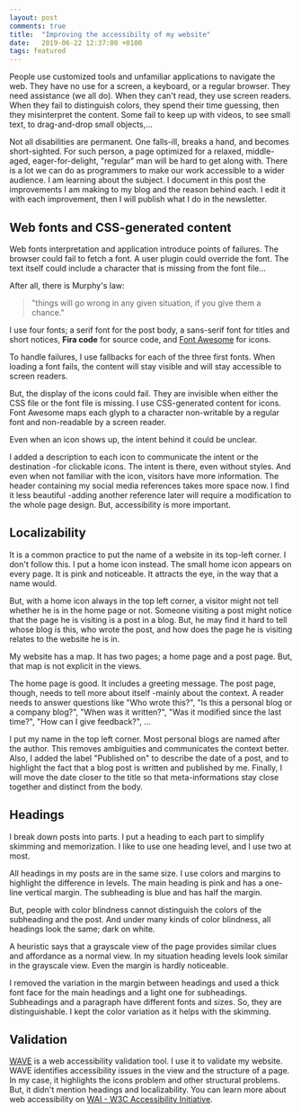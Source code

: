 ```yaml
---
layout: post
comments: true
title:  "Improving the accessibilty of my website"
date:   2019-06-22 12:37:00 +0100
tags: featured
---
```


People use customized tools and unfamiliar applications to navigate the web.
They have no use for a screen, a keyboard, or a regular browser.
They need assistance (we all do).
When they can't read, they use screen readers.
When they fail to distinguish colors, they spend their time guessing, then they misinterpret the content.
Some fail to keep up with videos, to see small text, to drag-and-drop small objects,...

Not all disabilities are permanent. One falls-ill, breaks a hand, and becomes short-sighted.
For such person, a page optimized for a relaxed, middle-aged, eager-for-delight,
"regular" man will be hard to get along with.
There is a lot we can do as programmers to make our work accessible to a wider audience.
I am learning about the subject.
I document in this post the improvements I am making to my blog and the reason behind each.
I edit it with each improvement, then I will publish what I do in the newsletter.

## Web fonts and CSS-generated content

Web fonts interpretation and application introduce points of failures.
The browser could fail to fetch a font. A user plugin could override the font.
The text itself could include a character that is missing from the font file...

After all, there is Murphy's law:
> "things will go wrong in any given situation, if you give them a chance."

I use four fonts; a serif font for the post body, a sans-serif font
for titles and short notices, **Fira code** for source code, and [Font Awesome](https://fontawesome.com)
for icons.

To handle failures, I use fallbacks for each of the three first fonts.
When loading a font fails, the content will stay visible and will stay accessible to screen readers.

But, the display of the icons could fail.
They are invisible when either the CSS file or the font file is missing.
I use CSS-generated content for icons. Font Awesome maps each glyph to a character non-writable
by a regular font and non-readable by a screen reader.

Even when an icon shows up, the intent behind it could be unclear.

I added a description to each icon to communicate the intent or the destination -for clickable icons.
The intent is there, even without styles.
And even when not familiar with the icon, visitors have more information.
The header containing my social media references takes more space now. I find it less beautiful
-adding another reference later will require a modification to the whole page design.
But, accessibility is more important.

## Localizability
It is a common practice to put the name of a website in its top-left corner.
I don't follow this. I put a home icon instead.
The small home icon appears on every page. It is pink and noticeable.
It attracts the eye, in the way that a name would.

But, with a home icon always in the top left corner,
a visitor might not tell whether he is in the home page or not.
Someone visiting a post might notice that the page he is visiting is a post in a blog.
But, he may find it hard to tell whose blog is this, who wrote the post,
and how does the page he is visiting relates to the website he is in.

My website has a map. It has two pages; a home page and a post page.
But, that map is not explicit in the views.

The home page is good. It includes a greeting message.
The post page, though, needs to tell more about itself -mainly about the context.
A reader needs to answer questions like "Who wrote this?", "Is this a personal blog or a company blog?",
"When was it written?", "Was it modified since the last time?", "How can I give feedback?", ...

I put my name in the top left corner. Most personal blogs are named after the author.
This removes ambiguities and communicates the context better.
Also, I added the label "Published on" to describe the date of a post, and to highlight the fact that a blog post
is written and published by me.
Finally, I will move the date closer to the title so that meta-informations stay close together
and distinct from the body.

## Headings
I break down posts into parts. I put a heading to each part to simplify skimming and memorization.
I like to use one heading level, and I use two at most.

All headings in my posts are in the same size.
I use colors and margins to highlight the difference in levels.
The main heading is pink and has a one-line vertical margin.
The subheading is blue and has half the margin.

But, people with color blindness cannot distinguish the colors of the subheading and the post.
And under many kinds of color blindness, all headings look the same; dark on white.

A heuristic says that a grayscale view of the page provides similar clues and affordance as a normal view.
In my situation heading levels look similar in the grayscale view. Even the margin is hardly noticeable.

I removed the variation in the margin between headings
and used a thick font face for the main headings and a light one for subheadings.
Subheadings and a paragraph have different fonts and sizes. So, they are distinguishable.
I kept the color variation as it helps with the skimming.

## Validation
[WAVE](https://wave.webaim.org/) is a web accessibility validation tool.
I use it to validate my website.
WAVE identifies accessibility issues in the view and the structure of a page.
In my case, it highlights the icons problem and other structural problems.
But, it didn't mention headings and localizability.
You can learn more about web accessibility on
[WAI - W3C Accessibility Initiative](https://www.w3.org/WAI/fundamentals/accessibility-intro/).

